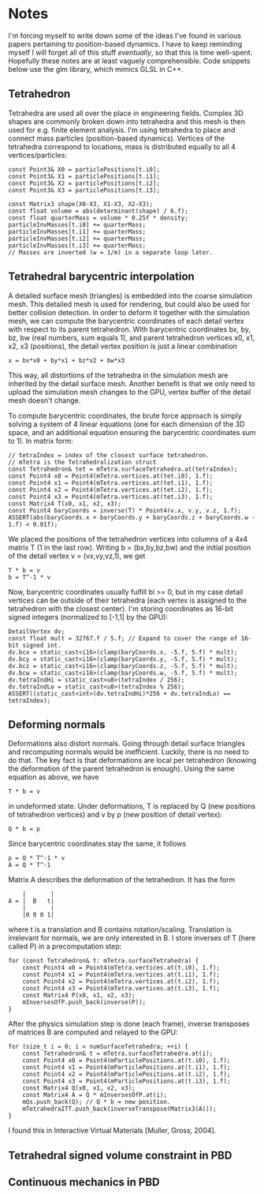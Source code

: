 Notes
=====

I'm forcing myself to write down some of the ideas I've found in various papers pertaining to position-based
dynamics. I have to keep reminding myself I will forget all of this stuff *eventually*, so that this is time
well-spent. Hopefully these notes are at least vaguely comprehensible. Code snippets below use the glm
library, which mimics GLSL in C++.


Tetrahedron
-----------

Tetrahedra are used all over the place in engineering fields. Complex 3D shapes are commonly broken down
into tetrahedra and this mesh is then used for e.g. finite element analysis. I'm using tetrahedra
to place and connect mass particles (position-based dynamics). Vertices of the tetrahedra correspond to
locations, mass is distributed equally to all 4 vertices/particles:

```
const Point3& X0 = particlePositions[t.i0];
const Point3& X1 = particlePositions[t.i1];
const Point3& X2 = particlePositions[t.i2];
const Point3& X3 = particlePositions[t.i3];

const Matrix3 shape(X0-X3, X1-X3, X2-X3);
const float volume = abs(determinant(shape) / 6.f);
const float quarterMass = volume * 0.25f * density;
particleInvMasses[t.i0] += quarterMass;
particleInvMasses[t.i1] += quarterMass;
particleInvMasses[t.i2] += quarterMass;
particleInvMasses[t.i3] += quarterMass;
// Masses are inverted (w = 1/m) in a separate loop later.
```


Tetrahedral barycentric interpolation
-------------------------------------

A detailed surface mesh (triangles) is embedded into the coarse simulation mesh. This detailed
mesh is used for rendering, but could also be used for better collision detection.
In order to deform it together with the simulation mesh, we can compute the barycentric
coordinates of each detail vertex with respect to its parent tetrahedron. With barycentric
coordinates bx, by, bz, bw (real numbers, sum equals 1), and parent tetrahedron vertices x0, x1, x2, x3 (positions),
the detail vertex position is just a linear combination

```
x = bx*x0 + by*x1 + bz*x2 + bw*x3
```

This way, all distortions of the tetrahedra in the simulation mesh are inherited by the detail
surface mesh. Another benefit is that we only need to upload the simulation mesh changes to the GPU,
vertex buffer of the detail mesh doesn't change.

To compute barycentric coordinates, the brute force approach is simply solving a system
of 4 linear equations (one for each dimension of the 3D space, and an additional equation
ensuring the barycentric coordinates sum to 1). In matrix form:

```
// tetraIndex = index of the closest surface tetrahedron.
// mTetra is the Tetrahedralization struct
const Tetrahedron& tet = mTetra.surfaceTetrahedra.at(tetraIndex);
const Point4 x0 = Point4(mTetra.vertices.at(tet.i0), 1.f);
const Point4 x1 = Point4(mTetra.vertices.at(tet.i1), 1.f);
const Point4 x2 = Point4(mTetra.vertices.at(tet.i2), 1.f);
const Point4 x3 = Point4(mTetra.vertices.at(tet.i3), 1.f);
const Matrix4 T(x0, x1, x2, x3);
const Point4 baryCoords = inverse(T) * Point4(v.x, v.y, v.z, 1.f);
ASSERT(abs(baryCoords.x + baryCoords.y + baryCoords.z + baryCoords.w - 1.f) < 0.01f);
```

We placed the positions of the tetrahedron vertices into columns of a 4x4 matrix T
(1 in the last row). Writing b = (bx,by,bz,bw) and the initial position of the detail
vertex v = (vx,vy,vz,1), we get

```
T * b = v
b = T^-1 * v
```

Now, barycentric coordinates usually fulfill bi >= 0, but in my case detail vertices
can be outside of their tetrahedra (each vertex is assigned to the tetrahedron with
the closest center). I'm storing coordinates as 16-bit signed integers (normalized to [-1,1]
by the GPU):

```
DetailVertex dv;
const float mult = 32767.f / 5.f; // Expand to cover the range of 16-bit signed int.
dv.bcx = static_cast<i16>(clamp(baryCoords.x, -5.f, 5.f) * mult);
dv.bcy = static_cast<i16>(clamp(baryCoords.y, -5.f, 5.f) * mult);
dv.bcz = static_cast<i16>(clamp(baryCoords.z, -5.f, 5.f) * mult);
dv.bcw = static_cast<i16>(clamp(baryCoords.w, -5.f, 5.f) * mult);
dv.tetraIndHi = static_cast<u8>(tetraIndex / 256);
dv.tetraIndLo = static_cast<u8>(tetraIndex % 256);
ASSERT((static_cast<int>(dv.tetraIndHi)*256 + dv.tetraIndLo) == tetraIndex);
```



Deforming normals
-----------------

Deformations also distort normals. Going through detail surface triangles
and recomputing normals would be inefficient. Luckily, there is no need to do that.
The key fact is that deformations are local per tetrahedron (knowing the deformation
of the parent tetrahedron is enough). Using the same equation as above, we have

```
T * b = v
```
in undeformed state. Under deformations, T is replaced by Q (new positions
of tetrahedron vertices) and v by p (new position of detail vertex):

```
Q * b = p
```

Since barycentric coordinates stay the same, it follows

```
p = Q * T^-1 * v
A = Q * T^-1
```

Matrix A describes the deformation of the tetrahedron. It has the form

```
    |       |
A = |  B   t|
    |       |
    |0 0 0 1|
```

where t is a translation and B contains rotation/scaling.
Translation is irrelevant for normals, we are only interested in B.
I store inverses of T (here called P) in a precomputation step:

```
for (const Tetrahedron& t: mTetra.surfaceTetrahedra) {
    const Point4 x0 = Point4(mTetra.vertices.at(t.i0), 1.f);
    const Point4 x1 = Point4(mTetra.vertices.at(t.i1), 1.f);
    const Point4 x2 = Point4(mTetra.vertices.at(t.i2), 1.f);
    const Point4 x3 = Point4(mTetra.vertices.at(t.i3), 1.f);
    const Matrix4 P(x0, x1, x2, x3);
    mInversesOfP.push_back(inverse(P));
}
```

After the physics simulation step is done (each frame), inverse transposes
of matrices B are computed and relayed to the GPU:

```
for (size_t i = 0; i < numSurfaceTetrahedra; ++i) {
    const Tetrahedron& t = mTetra.surfaceTetrahedra.at(i);
    const Point4 x0 = Point4(mParticlePositions.at(t.i0), 1.f);
    const Point4 x1 = Point4(mParticlePositions.at(t.i1), 1.f);
    const Point4 x2 = Point4(mParticlePositions.at(t.i2), 1.f);
    const Point4 x3 = Point4(mParticlePositions.at(t.i3), 1.f);
    const Matrix4 Q(x0, x1, x2, x3);
    const Matrix4 A = Q * mInversesOfP.at(i);
    mQs.push_back(Q); // Q * b = new position.
    mTetrahedraITT.push_back(inverseTranspose(Matrix3(A)));
}
```

I found this in Interactive Virtual Materials [Muller, Gross, 2004].



Tetrahedral signed volume constraint in PBD
-------------------------------------------


Continuous mechanics in PBD
---------------------------
